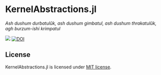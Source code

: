 KernelAbstractions.jl
==============
*Ash dushum durbatulûk, ash dushum gimbatul, ash dushum thrakatulûk, agh burzum-ishi krimpatul*

[![][docs-latest-img]][docs-latest-url]  [![DOI](https://zenodo.org/badge/237471203.svg)](https://zenodo.org/badge/latestdoi/237471203)



[docs-latest-img]: https://img.shields.io/badge/docs-latest-blue.svg
[docs-latest-url]: https://juliagpu.gitlab.io/KernelAbstractions.jl/

License
-------

KernelAbstractions.jl is licensed under [MIT license](LICENSE.md).
